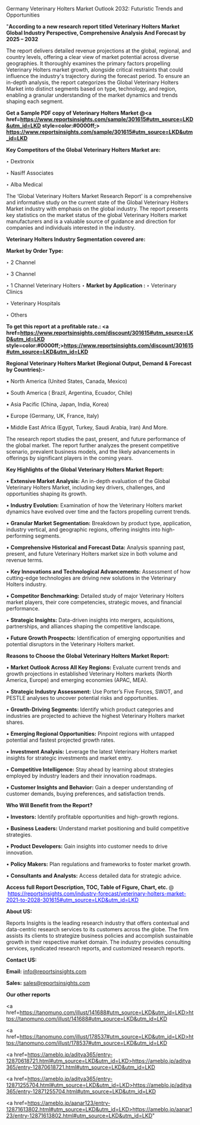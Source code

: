 Germany Veterinary Holters Market Outlook 2032: Futuristic Trends and Opportunities

"<strong>According to a new research report titled Veterinary Holters Market Global Industry Perspective, Comprehensive Analysis And Forecast by 2025 – 2032</strong>

The report delivers detailed revenue projections at the global, regional, and country levels, offering a clear view of market potential across diverse geographies. It thoroughly examines the primary factors propelling Veterinary Holters market growth, alongside critical restraints that could influence the industry's trajectory during the forecast period. To ensure an in-depth analysis, the report categorizes the Global Veterinary Holters Market into distinct segments based on type, technology, and region, enabling a granular understanding of the market dynamics and trends shaping each segment.

<strong>Get a Sample PDF copy of Veterinary Holters Market </strong><strong>@<a href=https://www.reportsinsights.com/sample/301615#utm_source=LKD&utm_id=LKD style=color:#0000ff;> https://www.reportsinsights.com/sample/301615#utm_source=LKD&utm_id=LKD</a></strong></font>

<strong>Key Competitors of the Global Veterinary Holters Market are:</strong>

‣ Dextronix

‣ Nasiff Associates

‣ Alba Medical

The ‘Global Veterinary Holters Market Research Report’ is a comprehensive and informative study on the current state of the Global Veterinary Holters Market industry with emphasis on the global industry. The report presents key statistics on the market status of the global Veterinary Holters market manufacturers and is a valuable source of guidance and direction for companies and individuals interested in the industry.

<strong>Veterinary Holters Industry Segmentation covered are:</strong>

<strong>Market by Order Type: </strong>

‣ 2 Channel

‣ 3 Channel

‣ 1 Channel
Veterinary Holters
‣ 
<strong>Market by Application :</strong>
‣ Veterinary Clinics

‣ Veterinary Hospitals

‣ Others

<strong>To get this report at a profitable rate.: <a href=https://www.reportsinsights.com/discount/301615#utm_source=LKD&utm_id=LKD style=color:#0000ff;>https://www.reportsinsights.com/discount/301615#utm_source=LKD&utm_id=LKD</a></strong></font>

<strong>Regional Veterinary Holters Market (Regional Output, Demand &amp; Forecast by Countries):-</strong>

• North America (United States, Canada, Mexico)

• South America ( Brazil, Argentina, Ecuador, Chile)

• Asia Pacific (China, Japan, India, Korea)

• Europe (Germany, UK, France, Italy)

• Middle East Africa (Egypt, Turkey, Saudi Arabia, Iran) And More.

The research report studies the past, present, and future performance of the global market. The report further analyzes the present competitive scenario, prevalent business models, and the likely advancements in offerings by significant players in the coming years.

<strong>Key Highlights of the Global Veterinary Holters Market Report:</strong>

• <strong>Extensive Market Analysis:</strong> An in-depth evaluation of the Global Veterinary Holters Market, including key drivers, challenges, and opportunities shaping its growth.

• <strong>Industry Evolution:</strong> Examination of how the Veterinary Holters market dynamics have evolved over time and the factors propelling current trends.

• <strong>Granular Market Segmentation:</strong> Breakdown by product type, application, industry vertical, and geographic regions, offering insights into high-performing segments.

• <strong>Comprehensive Historical and Forecast Data:</strong> Analysis spanning past, present, and future Veterinary Holters market size in both volume and revenue terms.

• <strong>Key Innovations and Technological Advancements:</strong> Assessment of how cutting-edge technologies are driving new solutions in the Veterinary Holters industry.

• <strong>Competitor Benchmarking:</strong> Detailed study of major Veterinary Holters market players, their core competencies, strategic moves, and financial performance.

• <strong>Strategic Insights:</strong> Data-driven insights into mergers, acquisitions, partnerships, and alliances shaping the competitive landscape.

• <strong>Future Growth Prospects:</strong> Identification of emerging opportunities and potential disruptors in the Veterinary Holters market.

<strong>Reasons to Choose the Global Veterinary Holters Market Report:</strong>

• <strong>Market Outlook Across All Key Regions:</strong> Evaluate current trends and growth projections in established Veterinary Holters markets (North America, Europe) and emerging economies (APAC, MEA).

• <strong>Strategic Industry Assessment:</strong> Use Porter’s Five Forces, SWOT, and PESTLE analyses to uncover potential risks and opportunities.

• <strong>Growth-Driving Segments:</strong> Identify which product categories and industries are projected to achieve the highest Veterinary Holters market shares.

• <strong>Emerging Regional Opportunities:</strong> Pinpoint regions with untapped potential and fastest projected growth rates.

• <strong>Investment Analysis:</strong> Leverage the latest Veterinary Holters market insights for strategic investments and market entry.

• <strong>Competitive Intelligence:</strong> Stay ahead by learning about strategies employed by industry leaders and their innovation roadmaps.

• <strong>Customer Insights and Behavior:</strong> Gain a deeper understanding of customer demands, buying preferences, and satisfaction trends.

<strong>Who Will Benefit from the Report?</strong>

• <strong>Investors:</strong> Identify profitable opportunities and high-growth regions.

• <strong>Business Leaders:</strong> Understand market positioning and build competitive strategies.

• <strong>Product Developers:</strong> Gain insights into customer needs to drive innovation.

• <strong>Policy Makers:</strong> Plan regulations and frameworks to foster market growth.

• <strong>Consultants and Analysts:</strong> Access detailed data for strategic advice.
</ul>
<strong>Access full Report Description, TOC, Table of Figure, Chart, etc. </strong>@  <a href=https://reportsinsights.com/industry-forecast/veterinary-holters-market-2021-to-2028-301615#utm_source=LKD&utm_id=LKD style=color:#0000ff;>https://reportsinsights.com/industry-forecast/veterinary-holters-market-2021-to-2028-301615#utm_source=LKD&utm_id=LKD</a></font>

<strong><strong>About US</strong>:</strong>

Reports Insights is the leading research industry that offers contextual and data-centric research services to its customers across the globe. The firm assists its clients to strategize business policies and accomplish sustainable growth in their respective market domain. The industry provides consulting services, syndicated research reports, and customized research reports.

<strong>Contact US:</strong>

<p class=""""><b>Email:</b> <a href=mailto:info@reportsinsights.com>info@reportsinsights.com</a></p>
<p class=""""><b>Sales:</b> <a href=mailto:sales@reportsinsights.com>sales@reportsinsights.com</a></p>

<strong>Our other reports</strong>

<a href=https://tanomuno.com/illust/141688#utm_source=LKD&utm_id=LKD>https://tanomuno.com/illust/141688#utm_source=LKD&utm_id=LKD</a>

<a href=https://tanomuno.com/illust/178537#utm_source=LKD&utm_id=LKD>https://tanomuno.com/illust/178537#utm_source=LKD&utm_id=LKD</a>

<a href=https://ameblo.jp/aditya365/entry-12870618721.html#utm_source=LKD&utm_id=LKD>https://ameblo.jp/aditya365/entry-12870618721.html#utm_source=LKD&utm_id=LKD</a>

<a href=https://ameblo.jp/aditya365/entry-12871255704.html#utm_source=LKD&utm_id=LKD>https://ameblo.jp/aditya365/entry-12871255704.html#utm_source=LKD&utm_id=LKD</a>

<a href=https://ameblo.jp/aanar123/entry-12871613802.html#utm_source=LKD&utm_id=LKD>https://ameblo.jp/aanar123/entry-12871613802.html#utm_source=LKD&utm_id=LKD</a>"
